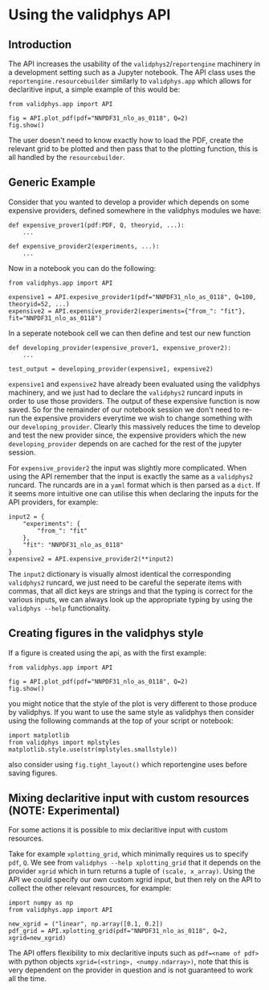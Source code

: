 # Using the validphys API

## Introduction

The API increases the usability of the `validphys2`/`reportengine` machinery in a development
setting such as a Jupyter notebook. The API class uses the `reportengine.resourcebuilder` similarly
to `validphys.app` which allows for declaritive input, a simple example of this would be:

```
from validphys.app import API

fig = API.plot_pdf(pdf="NNPDF31_nlo_as_0118", Q=2)
fig.show()
```

The user doesn't need to know exactly how to load the PDF, create the relevant grid to be plotted
and then pass that to the plotting function, this is all handled by the `resourcebuilder`.

## Generic Example

Consider that you wanted to develop a provider which depends on some expensive providers, defined
somewhere in the validphys modules we have:

```
def expensive_prover1(pdf:PDF, Q, theoryid, ...):
    ...

def expensive_provider2(experiments, ...):
    ...

```

Now in a notebook you can do the following:

```
from validphys.app import API

expensive1 = API.expesive_provider1(pdf="NNPDF31_nlo_as_0118", Q=100, theoryid=52, ...)
expensive2 = API.expensive_provider2(experiments={"from_": "fit"}, fit="NNPDF31_nlo_as_0118")

```

In a seperate notebook cell we can then define and test our new function

```
def developing_provider(expensive_prover1, expensive_prover2):
    ...

test_output = developing_provider(expensive1, expensive2)
```

`expensive1` and `expensive2` have already been evaluated using the validphys machinery, and we just
had to declare the `validphys2` runcard inputs in order to use those providers. The output of these
expensive function is now saved. So for the remainder of our notebook session we don't need to
re-run the expensive providers everytime we wish to change something with our `developing_provider`.
Clearly this massively reduces the time to develop and test the new provider since, the expensive
providers which the new `developing_provider` depends on are cached for the rest of the jupyter
session.

For `expensive_provider2` the input was slightly more complicated. When using the API remember that
the input is exactly the same as a `validphys2` runcard. The runcards are in a `yaml` format which
is then parsed as a `dict`. If it seems more intuitive one can utilise this when declaring the
inputs for the API providers, for example:

```
input2 = {
    "experiments": {
        "from_": "fit"
    },
    "fit": "NNPDF31_nlo_as_0118"
}
expensive2 = API.expensive_provider2(**input2)
```

The `input2` dictionary is visually almost identical the corresponding `validphys2` runcard, we just
need to be careful the seperate items with commas, that all dict keys are strings and that
the typing is correct for the various inputs, we can always look up the appropriate typing by using
the `validphys --help` functionality.

## Creating figures in the validphys style

If a figure is created using the api, as with the first example:

```
from validphys.app import API

fig = API.plot_pdf(pdf="NNPDF31_nlo_as_0118", Q=2)
fig.show()
```

you might notice that the style of the plot is very different to those produce by validphys. If you
want to use the same style as validphys then consider using the following commands at the top of
your script or notebook:

```
import matplotlib
from validphys import mplstyles
matplotlib.style.use(str(mplstyles.smallstyle))
```

also consider using `fig.tight_layout()` which reportengine uses before saving figures.

## Mixing declaritive input with custom resources (NOTE: Experimental)

For some actions it is possible to mix declaritive input with custom resources.

Take for example `xplotting_grid`, which minimally requires us to specify
`pdf`, `Q`. We see from `validphys --help xplotting_grid` that it depends on the provider `xgrid`
which in turn returns a tuple of `(scale, x_array)`. Using the API we could specify our own custom
xgrid input, but then rely on the API to collect the other relevant resources, for example:

```
import numpy as np
from validphys.app import API

new_xgrid = ("linear", np.array([0.1, 0.2])
pdf_grid = API.xplotting_grid(pdf="NNPDF31_nlo_as_0118", Q=2, xgrid=new_xgrid)

```

The API offers flexibility to mix declaritive inputs such as `pdf=<name of pdf>` with python objects
`xgrid=(<string>, <numpy.ndarray>)`, note that this is very dependent on the provider in question
and is not guaranteed to work all the time.
